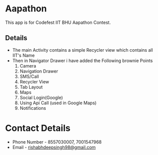 # Aapathon
This app is for Codefest IIT BHU Aapathon Contest.

## Details
* The main Activity contains a simple Recycler view which contains all IIT's Name
* Then in Navigator Drawer i have added the Following brownie Points
   1. Camera
   2. Navigation Drawer
   3. SMS/Call
   4. Recycler View
   5. Tab Layout
   6. Maps
   7. Social Login(Google)
   8. Using Api Call (used in Google Maps)
   9. Notifications
   
   
# Contact Details
   * Phone Number - 8557030007, 7001547968
   * Email - rishabhdeepsingh98@gmail.com

